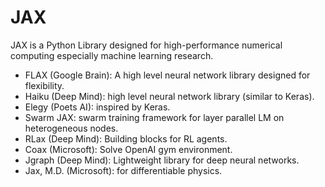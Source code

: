 # JAX

JAX is a Python Library designed for high-performance numerical computing especially machine learning research.

* FLAX (Google Brain): A high level neural network library designed for flexibility.
* Haiku (Deep Mind): high level neural network library (similar to Keras).
* Elegy (Poets AI): inspired by Keras.
* Swarm JAX: swarm training framework for layer parallel LM on heterogeneous nodes.
* RLax (Deep Mind): Building blocks for RL agents.
* Coax (Microsoft): Solve OpenAI gym environment.
* Jgraph (Deep Mind): Lightweight library for deep neural networks.
* Jax, M.D. (Microsoft): for differentiable physics.
